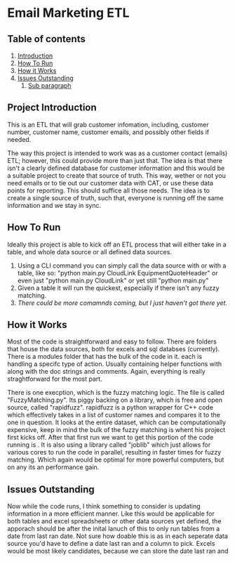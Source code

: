 # Email Marketing ETL 

## Table of contents
1. [Introduction](#introduction)
2. [How To Run](#paragraph1)
3. [How it Works](#introduction)
4. [Issues Outstanding](#paragraph2)
    1. [Sub paragraph](#subparagraph2)

## Project Introduction <a name="introduction"></a>
This is an ETL that will grab customer infomation, including, customer number, customer name,
customer emails, and possibly other fields if needed.

The way this project is intended to work was as a customer contact (emails) ETL; however, this could provide more than just that.  The idea is that there isn't a clearly defined database for customer information and this would be a suitable project to create that source of truth.  This way, wether or not you need emails or to tie out our customer data with CAT, or use these data points for reporting.  This should suffice all those needs.  The idea is to create a single source of truth, such that, everyone is running off the same information and we stay in sync.

## How To Run <a name="paragraph1"></a>
Ideally this project is able to kick off an ETL process that will either take in a table, and whole data source or all defined data sources. 
1) Using a CLI command you can simply call the data source with or with a table, like so: "python main.py CloudLink EquipmentQuoteHeader" or even just "python main.py CloudLink" or yet still "python main.py"
2) Given a table it will run the quickest, especially if there isn't any fuzzy matching.
2) *There could be more comamnds coming, but I just haven't got there yet.*

## How it Works <a name="paragraph1"></a>
Most of the code is straightforward and easy to follow.  There are folders that house the data sources, both for excels and sql databses (currently).  There is a modules folder that has the bulk of the code in it.  each is handling a specifc type of action.  Usually containing helper functions with along with the doc strings and comments.  Again, everything is really straghtforward for the most part.  

There is one execption, which is the fuzzy matching logic.  The file is called "FuzzyMatching.py".  Its piggy backing on a library, which is free and open source, called "rapidfuzz".  rapidfuzz is a python wrapper for C++ code which effectively takes in a list of customer names and compares it to the one in question. It looks at the entire dataset, which can be computationally expensive, keep in mind the bulk of the fuzzy matching is whent his project first kicks off.  After that first run we want to get this portion of the code running is .  It is also using a library called "joblib" which just allows for various cores to run the code in parallel, resulting in faster times for fuzzy matching.  Which again would be optimal for more powerful computers, but on any its an performance gain.  

## Issues Outstanding<a name="paragraph2"></a>
Now while the code runs, I think something to consider is updating information in a more efficient manner.  Like this would be applicable for both tables and excel spreadsheets or other data sources yet defined, the apporach should be after the inital lanuch of this to only run tables from a date from last ran date.  Not sure how doable this is as in each seperate data source you'd have to define a date last ran and a column to pick.  Excels would be most likely candidates, because we can store the date last ran and 
